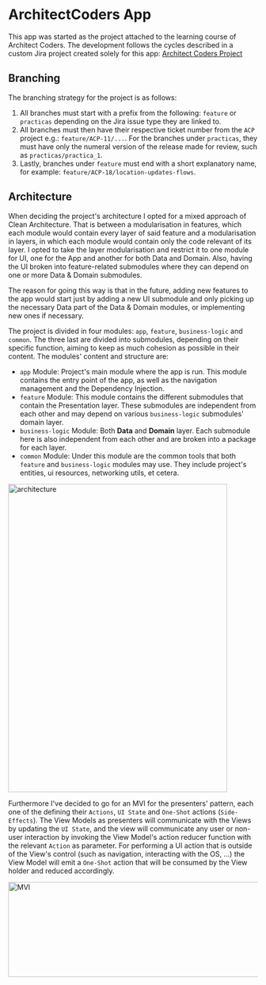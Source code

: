 # ArchitectCoders App

This app was started as the project attached to the learning course of Architect Coders. The development follows the cycles described in a custom Jira project created solely for this app: [Architect Coders Project](https://inicolaslop.atlassian.net/jira/software/projects/ACP/boards/1)


## Branching

The branching strategy for the project is as follows:

1. All branches must start with a prefix from the following: `feature` or `practicas` depending on the Jira issue type they are linked to.
2. All branches must then have their respective ticket number from the `ACP` project e.g.: `feature/ACP-11/...`. For the branches under `practicas`, they must have only the numeral version of the release made for review, such as `practicas/practica_1`.
3. Lastly, branches under `feature` must end with a short explanatory name, for example: `feature/ACP-18/location-updates-flows`.

## Architecture
When deciding the project's architecture I opted for a mixed approach of Clean Architecture. That is between a modularisation in features, which each module would contain every layer of said feature and a modularisation in layers, in which each module would contain only the code relevant of its layer. I opted to take the layer modularisation and restrict it to one module for UI, one for the App and another for both Data and Domain. Also, having the UI broken into feature-related submodules where they can depend on one or more Data & Domain submodules.

The reason for going this way is that in the future, adding new features to the app would start just by adding a new UI submodule and only picking up the necessary Data part of the Data & Domain modules, or implementing new ones if necessary.

The project is divided in four modules: `app`, `feature`, `business-logic` and `common`. The three last are divided into submodules, depending on their specific function, aiming to keep as much cohesion as possible in their content. The modules' content and structure are:

- `app` Module: Project's main module where the app is run. This module contains the entry point of the app, as well as the navigation management and the Dependency Injection.
- `feature` Module: This module contains the different submodules that contain the Presentation layer. These submodules are independent from each other and may depend on various `business-logic` submodules' domain layer.
- `business-logic` Module: Both **Data** and **Domain** layer. Each submodule here is also independent from each other and are broken into a package for each layer.
- `common` Module: Under this module are the common tools that both `feature` and `business-logic` modules may use. They include project's entities, ui resources, networking utils, et cetera.

<img width="442" height="622" alt="architecture" src="https://github.com/user-attachments/assets/f73f04c1-eb69-4924-a068-cc1789b2d3a4" />


Furthermore I've decided to go for an MVI for the presenters' pattern, each one of the defining their `Actions`, `UI State` and `One-Shot` actions (`Side-Effects`). The View Models as presenters will communicate with the Views by updating the `UI State`, and the view will communicate any user or non-user interaction by invoking the View Model's action reducer function with the relevant `Action` as parameter. For performing a UI action that is outside of the View's control (such as navigation, interacting with the OS, ...) the View Model will emit a `One-Shot` action that will be consumed by the View holder and reduced accordingly.

<img width="668" height="192" alt="MVI" src="https://github.com/user-attachments/assets/cb683af4-0802-4e6c-9463-910d7d9f7b19" />
